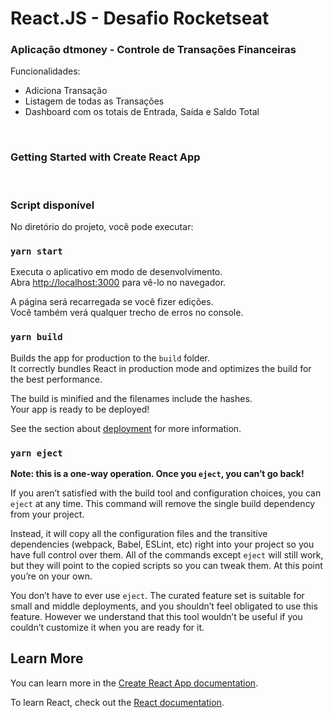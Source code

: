 # React.JS - Desafio Rocketseat


### Aplicação dtmoney - Controle de Transações Financeiras

Funcionalidades:
- Adiciona Transação
- Listagem de todas as Transações
- Dashboard com os totais de Entrada, Saída e Saldo Total

<br>

### Getting Started with Create React App

<br>

### Script disponível
No diretório do projeto, você pode executar:

### `yarn start`

Executa o aplicativo em modo de desenvolvimento.\
Abra [http://localhost:3000](http://localhost:3000) para vê-lo no navegador.

A página será recarregada se você fizer edições.\
Você também verá qualquer trecho de erros no console.

### `yarn build`

Builds the app for production to the `build` folder.\
It correctly bundles React in production mode and optimizes the build for the best performance.

The build is minified and the filenames include the hashes.\
Your app is ready to be deployed!

See the section about [deployment](https://facebook.github.io/create-react-app/docs/deployment) for more information.

### `yarn eject`

**Note: this is a one-way operation. Once you `eject`, you can’t go back!**

If you aren’t satisfied with the build tool and configuration choices, you can `eject` at any time. This command will remove the single build dependency from your project.

Instead, it will copy all the configuration files and the transitive dependencies (webpack, Babel, ESLint, etc) right into your project so you have full control over them. All of the commands except `eject` will still work, but they will point to the copied scripts so you can tweak them. At this point you’re on your own.

You don’t have to ever use `eject`. The curated feature set is suitable for small and middle deployments, and you shouldn’t feel obligated to use this feature. However we understand that this tool wouldn’t be useful if you couldn’t customize it when you are ready for it.

## Learn More

You can learn more in the [Create React App documentation](https://facebook.github.io/create-react-app/docs/getting-started).

To learn React, check out the [React documentation](https://reactjs.org/).
